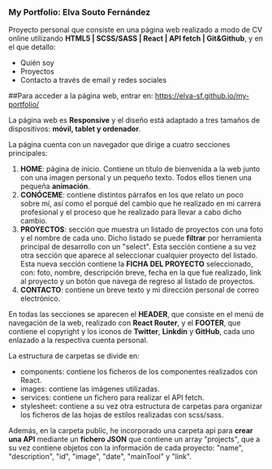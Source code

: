 ### My Portfolio: Elva Souto Fernández

Proyecto personal que consiste en una página web realizado a modo de CV online utilizando **HTML5 | SCSS/SASS | React | API fetch | Git&Github**, y en el que detallo:

- Quién soy
- Proyectos
- Contacto a través de email y redes sociales

##Para acceder a la página web, entrar en: https://elva-sf.github.io/my-portfolio/

La página web es **Responsive** y el diseño está adaptado a tres tamaños de dispositivos: **móvil, tablet y ordenador**.

La página cuenta con un navegador que dirige a cuatro secciones principales:

1. **HOME**: página de inicio. Contiene un título de bienvenida a la web junto con una imagen personal y un pequeño texto. Todos ellos tienen una pequeña **animación**.
2. **CONÓCEME**: contiene distintos párrafos en los que relato un poco sobre mí, así como el porqué del cambio que he realizado en mi carrera profesional y el proceso que he realizado para llevar a cabo dicho cambio.
3. **PROYECTOS**: sección que muestra un listado de proyectos con una foto y el nombre de cada uno. Dicho listado se puede **filtrar** por herramienta principal de desarrollo con un "select".
   Esta sección contiene a su vez otra sección que aparece al seleccionar cualquier proyecto del listado. Esta nueva sección contiene la **FICHA DEL PROYECTO** seleccionado, con: foto, nombre, descripción breve, fecha en la que fue realizado, link al proyecto y un botón que navega de regreso al listado de proyectos.
4. **CONTACTO**: contiene un breve texto y mi dirección personal de correo electrónico.

En todas las secciones se aparecen el **HEADER**, que consiste en el menú de navegación de la web, realizado con **React Router**, y el **FOOTER**, que contiene el copyright y los iconos de **Twitter**, **Linkdin** y **GitHub**, cada uno enlazado a la respectiva cuenta personal.

La estructura de carpetas se divide en:

- components: contiene los ficheros de los componentes realizados con React.
- images: contiene las imágenes utilizadas.
- services: contiene un fichero para realizar el API fetch.
- stylesheet: contiene a su vez otra estructura de carpetas para organizar los ficheros de las hojas de estilos realizadas con scss/sass.

Además, en la carpeta public, he incorporado una carpeta api para **crear una API** mediante un **fichero JSON** que contiene un array "projects", que a su vez contiene objetos con la información de cada proyecto: "name", "description", "id", "image", "date", "mainTool" y "link".
